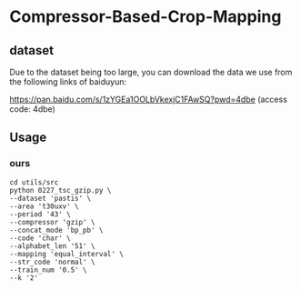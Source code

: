 # Compressor-Based-Crop-Mapping
## dataset
Due to the dataset being too large, you can download the data we use from the following links of baiduyun:

https://pan.baidu.com/s/1zYGEa1OOLbVkexjC1FAwSQ?pwd=4dbe (access code: 4dbe)

## Usage
### ours
~~~
cd utils/src
python 0227_tsc_gzip.py \
--dataset 'pastis' \
--area 't30uxv' \
--period '43' \
--compressor 'gzip' \
--concat_mode 'bp_pb' \
--code 'char' \
--alphabet_len '51' \
--mapping 'equal_interval' \
--str_code 'normal' \
--train_num '0.5' \
--k '2'
~~~
